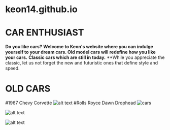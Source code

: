 # keon14.github.io
# CAR ENTHUSIAST
**Do you like cars?**
**Welcome to Keon's website where you can indulge yourself to your dream cars.  Old model cars will redefine how you like your cars.**
**Classic cars which are still in today.**
**While you appreciate the classic, let us not forget the new and futuristic ones that define style and speed. 

# OLD CARS
#1967 Chevy Corvette
![alt text](https://user-images.githubusercontent.com/118324310/205443463-dbd218a6-88f9-4e70-9a64-f387fcdeda36.png)
#Rolls Royce Dawn Drophead
![cars](https://user-images.githubusercontent.com/118324310/205443685-b367ecd7-ae5d-456c-9599-961c09ac5767.png)



![alt text](https://user-images.githubusercontent.com/118324310/203704743-752da988-a90f-4a3a-8367-28ac1a8d0be7.png)

![alt text](https://user-images.githubusercontent.com/118324310/205442870-b6288297-4fed-40d4-b3cd-b46beda150ee.png)

